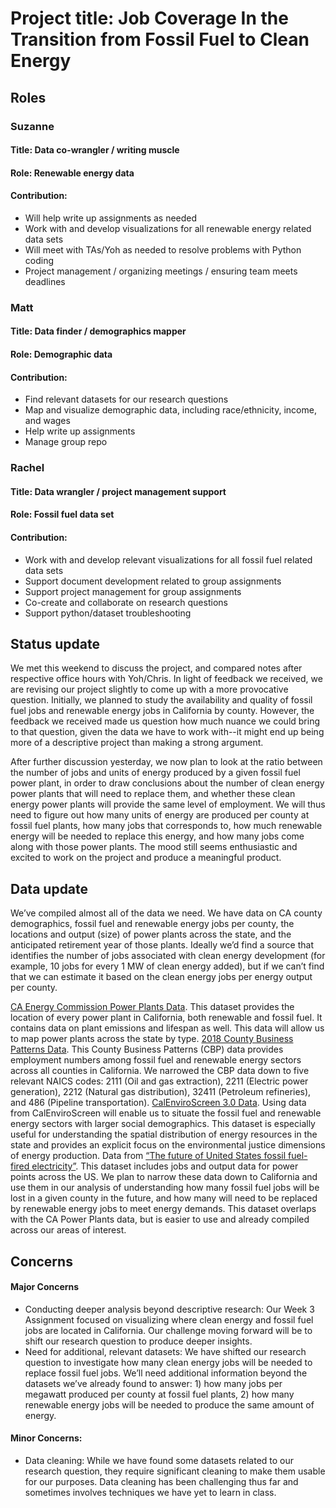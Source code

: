 # **Project title:** Job Coverage In the Transition from Fossil Fuel to Clean Energy

## **Roles**
### Suzanne
#### Title: Data co-wrangler / writing muscle
#### Role: Renewable energy data
#### Contribution:
  * Will help write up assignments as needed
  * Work with and develop visualizations for all renewable energy related data sets
  * Will meet with TAs/Yoh as needed to resolve problems with Python coding
  * Project management / organizing meetings / ensuring team meets deadlines

### Matt
#### Title: Data finder / demographics mapper
#### Role: Demographic data
#### Contribution:
  * Find relevant datasets for our research questions
  * Map and visualize demographic data, including race/ethnicity, income, and wages
  * Help write up assignments
  * Manage group repo

### Rachel
#### Title: Data wrangler / project management support 
#### Role: Fossil fuel data set
#### Contribution: 
  * Work with and develop relevant visualizations for all fossil fuel related data sets
  * Support document development related to group assignments
  * Support project management for group assignments 
  * Co-create and collaborate on research questions 
  * Support python/dataset troubleshooting 
    
## **Status update**

We met this weekend to discuss the project, and compared notes after respective office hours with Yoh/Chris. In light of feedback we received, we are revising our project slightly to come up with a more provocative question. Initially, we planned to study the availability and quality of fossil fuel jobs and renewable energy jobs in California by county. However, the feedback we received made us question how much nuance we could bring to that question, given the data we have to work with--it might end up being more of a descriptive project than making a strong argument. 

After further discussion yesterday, we now plan to look at the ratio between the number of jobs and units of energy produced by a given fossil fuel power plant, in order to draw conclusions about the number of clean energy power plants that will need to replace them, and whether these clean energy power plants will provide the same level of employment. We will thus need to figure out how many units of energy are produced per county at fossil fuel plants, how many jobs that corresponds to, how much renewable energy will be needed to replace this energy, and how many jobs come along with those power plants. The mood still seems enthusiastic and excited to work on the project and produce a meaningful product.

## **Data update**

We’ve compiled almost all of the data we need. We have data on CA county demographics, fossil fuel and renewable energy jobs per county, the locations and output (size) of power plants across the state, and the anticipated retirement year of those plants. Ideally we’d find a source that identifies the number of jobs associated with clean energy development (for example, 10 jobs for every 1 MW of clean energy added), but if we can’t find that we can estimate it based on the clean energy jobs per energy output per county.

[CA Energy Commission Power Plants Data](https://cecgis-caenergy.opendata.arcgis.com/datasets/california-power-plants/data?geometry=-154.211%2C31.065%2C-75.461%2C43.271). This dataset provides the location of every power plant in California, both renewable and fossil fuel. It contains data on plant emissions and lifespan as well. This data will allow us to map power plants across the state by type.
[2018 County Business Patterns Data](https://data.census.gov/cedsci/table?g=0400000US06.050000&d=ANN%20Business%20Patterns%20County%20Business%20Patterns&n=2111%3A2211%3A2212%3A32411%3A486&tid=CBP2018.CB1800CBP&hidePreview=true). This County Business Patterns (CBP) data provides employment numbers among fossil fuel and renewable energy sectors across all counties in California. We narrowed the CBP data down to five relevant NAICS codes: 2111 (Oil and gas extraction), 2211 (Electric power generation), 2212 (Natural gas distribution), 32411 (Petroleum refineries), and 486 (Pipeline transportation). 
[CalEnviroScreen 3.0 Data](https://oehha.ca.gov/media/downloads/calenviroscreen/document/ces3results.xlsx). Using data from CalEnviroScreen will enable us to situate the fossil fuel and renewable energy sectors with larger social demographics. This dataset is especially useful for understanding the spatial distribution of energy resources in the state and provides an explicit focus on the environmental justice dimensions of energy production.
Data from [“The future of United States fossil fuel-fired electricity”](http://emilygrubert.org/wp-content/uploads/2020/12/fossil_transition-script.html). This dataset includes jobs and output data for power points across the US. We plan to narrow these data down to California and use them in our analysis of understanding how many fossil fuel jobs will be lost in a given county in the future, and how many will need to be replaced by renewable energy jobs to meet energy demands. This dataset overlaps with the CA Power Plants data, but is easier to use and already compiled across our areas of interest.

## **Concerns**

#### Major Concerns
   * Conducting deeper analysis beyond descriptive research: Our Week 3 Assignment focused on visualizing where clean energy and fossil fuel jobs are located in California. Our challenge moving forward will be to shift our research question to produce deeper insights.
   * Need for additional, relevant datasets: We have shifted our research question to investigate how many clean energy jobs will be needed to replace fossil fuel jobs. We’ll need additional information beyond the datasets we’ve already found to answer: 1) how many jobs per megawatt produced per county at fossil fuel plants, 2) how many renewable energy jobs will be needed to produce the same amount of energy. 
    
#### Minor Concerns:
   * Data cleaning: While we have found some datasets related to our research question, they require significant cleaning to make them usable for our purposes. Data cleaning has been challenging thus far and sometimes involves techniques we have yet to learn in class. 
 
